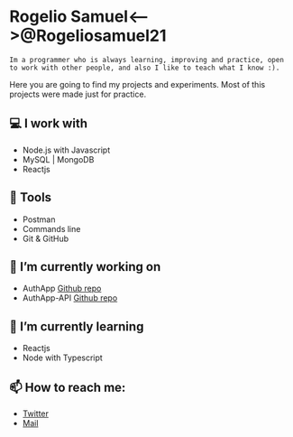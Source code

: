 # Rogelio Samuel<-->@Rogeliosamuel21
```Im a programmer who is always learning, improving and practice, open to work with other people, and also I like to teach what I know :).```

Here you are going to find my projects and experiments. Most of this projects were made just for practice.

## :computer: I work with
- Node.js with Javascript
- MySQL | MongoDB
- Reactjs

## :hammer: Tools
- Postman
- Commands line
- Git & GitHub

## :dart: I’m currently working on
- AuthApp [Github repo](https://github.com/rogeliosamuel621/AuthApp)
- AuthApp-API [Github repo](https://github.com/rogeliosamuel621/Authentication-App-API)

## :green_book: I’m currently learning
- Reactjs
- Node with Typescript

## 📫 How to reach me:
- [Twitter](https://twitter.com/rogeliosamuel21)
- [Mail](https://rogeliosamuel621@gmail.com)
<!--
- 🔭 I’m currently working on ...
- 🌱 I’m currently learning ...
- 👯 I’m looking to collaborate on ...
- 🤔 I’m looking for help with ...
- 💬 Ask me about ...
- 📫 How to reach me: ...
- 😄 Pronouns: ...
- ⚡ Fun fact: ...
-->
